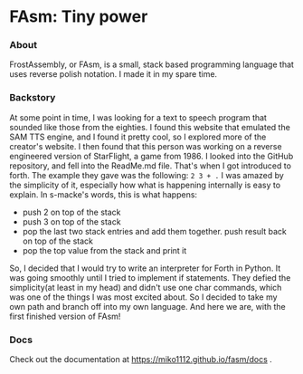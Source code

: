 # FAsm: Tiny power

### About

FrostAssembly, or FAsm, is a small, stack based programming language that uses reverse polish notation. I made it in my spare time.

### Backstory

At some point in time, I was looking for a text to speech program that sounded like those from the eighties. I found this website that emulated the SAM TTS engine, and I found it pretty cool, so I explored more of the creator's website. I then found that this person was working on a reverse engineered version of StarFlight, a game from 1986. I looked into the GitHub repository, and fell into the ReadMe.md file. That's when I got introduced to forth. The example they gave was the following:
`2 3 + .`
I was amazed by the simplicity of it, especially how what is happening internally is easy to explain. In s-macke's words, this is what happens:
 - push 2 on top of the stack
 - push 3 on top of the stack
 - pop the last two stack entries and add them together. push result back on top of the stack
 - pop the top value from the stack and print it

So, I decided that I would try to write an interpreter for Forth in Python. It was going smoothly until I tried to implement if statements. They defied the simplicity(at least in my head) and didn't use one char commands, which was one of the things I was most excited about. So I decided to take my own path and branch off into my own language. And here we are, with the first finished version of FAsm!

### Docs

Check out the documentation at https://miko1112.github.io/fasm/docs .